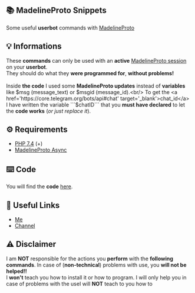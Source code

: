 ## 📚 MadelineProto Snippets

Some useful <b>userbot</b> commands with <a href='docs.madelineproto.xyz' target='_blank'>MadelineProto</a>

## 💡 Informations

These <b>commands</b> can only be used with an <b>active</b> <a href='https://docs.madelineproto.xyz/docs/CREATING_A_CLIENT.html' target='_blank'>MadelineProto session</a> on your <b>userbot</b>.<br/>
They should do what they <b>were programmed for</b>, <b>without problems!</b><br/><br/>
Inside <b>the code</b> I used some <b>MadelineProto updates</b> instead of <b>variables</b> like $msg (message_text) or $msgid (message_id).<br/>
To get the <a href='https://core.telegram.org/bots/api#chat' target='_blank'>chat_id</a> I have written the variable ```$chatID``` that you <b>must have declared</b> to let the <b>code works</b> (<i>or just replace it</i>). 

## ⚙️ Requirements
<ul>
  <li><a href='https://www.php.net/downloads.php' target='_blank'>PHP 7.4</a> (+)</li>
  <li><a href='https://docs.madelineproto.xyz/docs/ASYNC.html' target='_blank'>MadelineProto Async</a></li>
</ul>

## ⌨️ Code
You will find the <b>code</b> <a href='Commands'>here</a>.

## 🔗 Useful Links
<ul>
  <li><a href='t.me/zKeGod' target='_blank'>Me</a></li>
  <li><a href='t.me/GoddeHouse' target='_blank'>Channel</a></li>
</ul>

## ⚠️ Disclaimer 
I am <b>NOT</b> responsible for the actions you <b>perform</b> with the <b>following commands</b>. In case of (<b>non-technical</b>) problems with use, you <b>will not be helped!!</b><br>
I <b>won't</b> teach you how to install it or how to program. I will only help you in case of problems with the useI will <b>NOT</b> teach to you how to 
